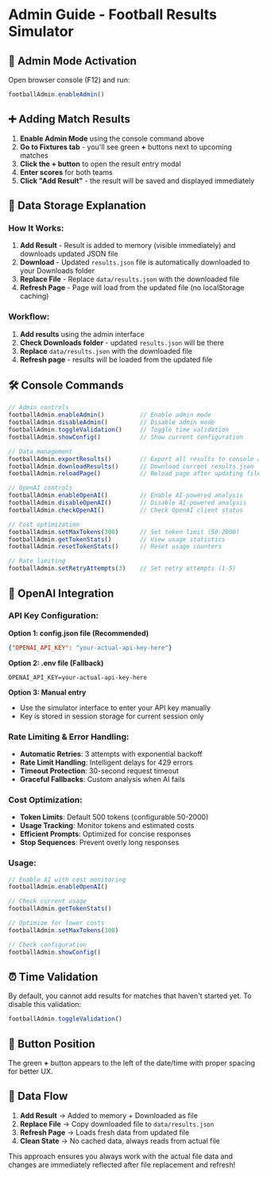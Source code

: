 # Admin Guide - Football Results Simulator

## 🔐 Admin Mode Activation

Open browser console (F12) and run:
```javascript
footballAdmin.enableAdmin()
```

## ➕ Adding Match Results

1. **Enable Admin Mode** using the console command above
2. **Go to Fixtures tab** - you'll see green **+** buttons next to upcoming matches
3. **Click the + button** to open the result entry modal
4. **Enter scores** for both teams
5. **Click "Add Result"** - the result will be saved and displayed immediately

## 📁 Data Storage Explanation

### How It Works:

1. **Add Result** - Result is added to memory (visible immediately) and downloads updated JSON file
2. **Download** - Updated `results.json` file is automatically downloaded to your Downloads folder
3. **Replace File** - Replace `data/results.json` with the downloaded file
4. **Refresh Page** - Page will load from the updated file (no localStorage caching)

### Workflow:

1. **Add results** using the admin interface
2. **Check Downloads folder** - updated `results.json` will be there
3. **Replace** `data/results.json` with the downloaded file  
4. **Refresh page** - results will be loaded from the updated file

## 🛠 Console Commands

```javascript
// Admin controls
footballAdmin.enableAdmin()          // Enable admin mode
footballAdmin.disableAdmin()         // Disable admin mode
footballAdmin.toggleValidation()     // Toggle time validation
footballAdmin.showConfig()           // Show current configuration

// Data management
footballAdmin.exportResults()        // Export all results to console and download
footballAdmin.downloadResults()      // Download current results.json
footballAdmin.reloadPage()           // Reload page after updating file

// OpenAI controls
footballAdmin.enableOpenAI()         // Enable AI-powered analysis
footballAdmin.disableOpenAI()        // Disable AI-powered analysis
footballAdmin.checkOpenAI()          // Check OpenAI client status

// Cost optimization
footballAdmin.setMaxTokens(300)      // Set token limit (50-2000)
footballAdmin.getTokenStats()        // View usage statistics
footballAdmin.resetTokenStats()      // Reset usage counters

// Rate limiting
footballAdmin.setRetryAttempts(3)    // Set retry attempts (1-5)
```

## 🤖 OpenAI Integration

### API Key Configuration:

**Option 1: config.json file (Recommended)**
```json
{"OPENAI_API_KEY": "your-actual-api-key-here"}
```

**Option 2: .env file (Fallback)**
```properties
OPENAI_API_KEY=your-actual-api-key-here
```

**Option 3: Manual entry**
- Use the simulator interface to enter your API key manually
- Key is stored in session storage for current session only

### Rate Limiting & Error Handling:
- **Automatic Retries**: 3 attempts with exponential backoff
- **Rate Limit Handling**: Intelligent delays for 429 errors
- **Timeout Protection**: 30-second request timeout
- **Graceful Fallbacks**: Custom analysis when AI fails

### Cost Optimization:
- **Token Limits**: Default 500 tokens (configurable 50-2000)
- **Usage Tracking**: Monitor tokens and estimated costs
- **Efficient Prompts**: Optimized for concise responses
- **Stop Sequences**: Prevent overly long responses

### Usage:
```javascript
// Enable AI with cost monitoring
footballAdmin.enableOpenAI()

// Check current usage
footballAdmin.getTokenStats()

// Optimize for lower costs
footballAdmin.setMaxTokens(300)

// Check configuration
footballAdmin.showConfig()
```

## ⏰ Time Validation

By default, you cannot add results for matches that haven't started yet. To disable this validation:

```javascript
footballAdmin.toggleValidation()
```

## 🎯 Button Position

The green **+** button appears to the left of the date/time with proper spacing for better UX.

## 🔄 Data Flow

1. **Add Result** → Added to memory + Downloaded as file
2. **Replace File** → Copy downloaded file to `data/results.json`
3. **Refresh Page** → Loads fresh data from updated file
4. **Clean State** → No cached data, always reads from actual file

This approach ensures you always work with the actual file data and changes are immediately reflected after file replacement and refresh!